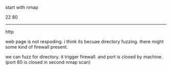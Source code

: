 start with nmap

22
80


***

http

web page is not respoding.
i think its becuae directory fuzzing. there might some kind of firewall present.

we can fuzz for directory. it trigger firewall. and port is closed by machine.
(port 80 is closed in second nmap scan)